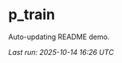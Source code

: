 # p_train

Auto-updating README demo.

<!--START_SECTION:status-->
_Last run: 2025-10-14 16:26 UTC_
<!--END_SECTION:status-->







































































































































































































































































































































































































































































































































































































































































































































































































































































































































































































































































































































































































































































































